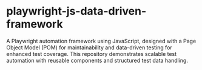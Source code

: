 # playwright-js-data-driven-framework
A Playwright automation framework using JavaScript, designed with a Page Object Model (POM) for maintainability and data-driven testing for enhanced test coverage. This repository demonstrates scalable test automation with reusable components and structured test data handling.
